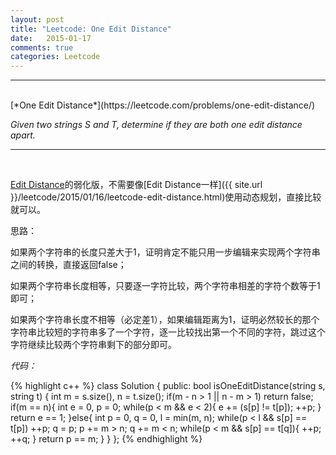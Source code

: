 ```yaml
---
layout: post
title: "Leetcode: One Edit Distance"
date:   2015-01-17
comments: true
categories: Leetcode
---
```


***
<br />
[*One Edit Distance*](https://leetcode.com/problems/one-edit-distance/)

*Given two strings S and T, determine if they are both one edit distance apart.*

***
<br />

[Edit Distance](https://leetcode.com/problems/edit-distance/)的弱化版，不需要像[Edit Distance一样]({{ site.url }}/leetcode/2015/01/16/leetcode-edit-distance.html)使用动态规划，直接比较就可以。

思路：

如果两个字符串的长度只差大于1，证明肯定不能只用一步编辑来实现两个字符串之间的转换，直接返回false；

如果两个字符串长度相等，只要逐一字符比较，两个字符串相差的字符个数等于1即可；

如果两个字符串长度不相等（必定差1），如果编辑距离为1，证明必然较长的那个字符串比较短的字符串多了一个字符，逐一比较找出第一个不同的字符，跳过这个字符继续比较两个字符串剩下的部分即可。

*代码：*

{% highlight c++ %}
class Solution {
public:
    bool isOneEditDistance(string s, string t) {
        int m = s.size(), n = t.size();
        if(m - n > 1 || n - m > 1) return false;
        if(m == n){
            int e = 0, p = 0;
            while(p < m && e < 2){
                e += (s[p] != t[p]);
                ++p;
            }
            return e == 1;
        }else{
            int p = 0, q = 0, l = min(m, n);
            while(p < l && s[p] == t[p]) ++p;
            q = p;
            p += m > n;
            q += m < n;
            while(p < m && s[p] == t[q]){
                ++p;
                ++q;
            }
            return p == m;
        }
    }
};
{% endhighlight %}


